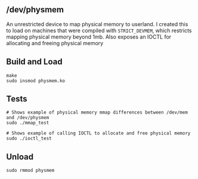 ## /dev/physmem

An unrestricted device to map physical memory to userland. I created this to load on machines that were compiled with `STRICT_DEVMEM`, which restricts mapping physical memory beyond 1mb. Also exposes an IOCTL for allocating and freeing physical memory

## Build and Load

```
make
sudo insmod physmem.ko
```

## Tests

```
# Shows example of physical memory mmap differences between /dev/mem and /dev/physmem
sudo ./mmap_test

# Shows example of calling IOCTL to allocate and free physical memory
sudo ./ioctl_test
```

## Unload

```
sudo rmmod physmem
```
